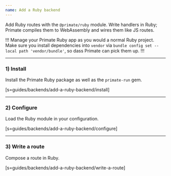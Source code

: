 ```yaml
---
name: Add a Ruby backend
---
```


Add Ruby routes with the `@primate/ruby` module. Write handlers in Ruby; Primate
compiles them to WebAssembly and wires them like JS routes.

!!!
Manage your Primate Ruby app as you would a normal Ruby project. Make sure you
install dependencies into `vendor` via
`bundle config set --local path 'vendor/bundle'`, so dass Primate can pick them
up.
!!!

---

### 1) Install

Install the Primate Ruby package as well as the `primate-run` gem.

[s=guides/backends/add-a-ruby-backend/install]

---

### 2) Configure

Load the Ruby module in your configuration.

[s=guides/backends/add-a-ruby-backend/configure]

---

### 3) Write a route

Compose a route in Ruby.

[s=guides/backends/add-a-ruby-backend/write-a-route]
